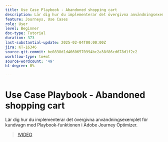 ```yaml
---
title: Use Case Playbook - Abandoned shopping cart
description: Lär dig hur du implementerar det övergivna användningsexemplet för kundvagn med Playbook-funktionen i Adobe Journey Optimizer (AJO).
feature: Journeys, Use Cases
role: User
level: Beginner
doc-type: Tutorial
duration: 373
last-substantial-update: 2025-02-04T00:00:00Z
jira: KT-16346
source-git-commit: be0838d1d46606570994bc2a38f86cd678d1f2c2
workflow-type: tm+mt
source-wordcount: '49'
ht-degree: 0%

---
```



# Use Case Playbook - Abandoned shopping cart

Lär dig hur du implementerar det övergivna användningsexemplet för kundvagn med Playbook-funktionen i Adobe Journey Optimizer.

>[!VIDEO](https://video.tv.adobe.com/v/3443968/?learn=on&enablevpops&captions=swe)
